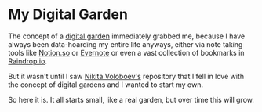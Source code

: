 # My Digital Garden
The concept of a [digital garden](https://numinous.productions/ttft/) immediately grabbed me, because I have always been data-hoarding my entire life anyways, either via note taking tools like [Notion.so](https://notion.so) or [Evernote](https://evernote.com) or even a vast collection of bookmarks in [Raindrop.io](https://raindrop.io).

But it wasn't until I saw [Nikita Voloboev's](https://github.com/nikitavoloboev/knowledge) repository that I fell in love with the concept of digital gardens and I wanted to start my own.

So here it is. It all starts small, like a real garden, but over time this will grow.

